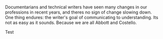 <p>Documentarians and technical writers have seen many changes in our professions in recent years, and theres no sign of change slowing down. One thing endures: the writer&#39;s goal of communicating to understanding. Its not as easy as it sounds. Because we are all Abbott and Costello.</p>

Test
